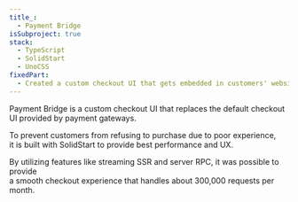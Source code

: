 ```yaml
---
title_:
  - Payment Bridge
isSubproject: true
stack:
  - TypeScript
  - SolidStart
  - UnoCSS
fixedPart:
  - Created a custom checkout UI that gets embedded in customers' websites.
---
```


Payment Bridge is a custom checkout UI that replaces the default checkout UI provided by payment gateways.

To prevent customers from refusing to purchase due to poor experience,<br>
it is built with SolidStart to provide best performance and UX.

By utilizing features like streaming SSR and server RPC, it was possible to provide<br>
a smooth checkout experience that handles about 300,000 requests per month.
